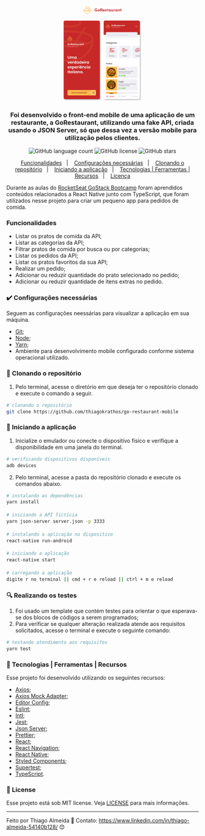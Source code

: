  <p align="center">
    <img src="src/assets/GoRestaurantLogo.png" width="20%" height="20%" max-width:100% >
  </p>


  <p align="center">
    <img src="src/assets/GoRestauranteMobileEnterScreen.png" width="20%" height="20%" max-width:100% >
    <img src="src/assets/GoRestauranteMobileHomeScreen.png" width="20%" height="20%" max-width:100% >
  </p>

<h3 align="center">
  Foi desenvolvido o front-end mobile de uma aplicação de um restaurante, a GoRestaurant, utilizando uma fake API, criada usando o JSON Server, só que dessa vez a versão mobile para utilização pelos clientes.
</h3>

<p align="center">
  <img alt="GitHub language count" src="https://img.shields.io/github/languages/count/thiagokrathos/go-restaurant-mobile">

  <img alt="GitHub license" src="https://img.shields.io/github/license/thiagokrathos/go-restaurant-mobile">

  <img alt="GitHub stars" src="https://img.shields.io/github/stars/thiagokrathos/go-restaurant-mobile?style=social">
</p>

<p align="center">
  <a href="#funcionalidades">Funcionalidades</a>&nbsp;&nbsp;&nbsp;|&nbsp;&nbsp;&nbsp;
  <a href="#heavy_check_mark-configurações-necessárias">Configurações necessárias</a>&nbsp;&nbsp;&nbsp;|&nbsp;&nbsp;&nbsp;
  <a href="#arrow_down_small-clonando-o-repositório">Clonando o repositório</a>&nbsp;&nbsp;&nbsp;|&nbsp;&nbsp;&nbsp;
  <a href="#beginner-iniciando-a-aplicação">Iniciando a aplicação</a>&nbsp;&nbsp;&nbsp;|&nbsp;&nbsp;&nbsp;
  <a href="#wrench-tecnologias--ferramentas--recursos">Tecnologias | Ferramentas | Recursos</a>&nbsp;&nbsp;&nbsp;|&nbsp;&nbsp;&nbsp;
  <a href="#memo-license">Licença</a>
</p>

Durante as aulas do [RocketSeat GoStack Bootcamp](https://rocketseat.com.br/bootcamp) foram aprendidos conteúdos relacionados a React Native junto com TypeScript, que foram utilizados nesse projeto para criar um pequeno app para pedidos de comida.

### Funcionalidades

- Listar os pratos de comida da API;
- Listar as categorias da API;
- Filtrar pratos de comida por busca ou por categorias;
- Listar os pedidos da API;
- Listar os pratos favoritos da sua API;
- Realizar um pedido;
- Adicionar ou reduzir quantidade do prato selecionado no pedido;
- Adicionar ou reduzir quantidade de itens extras no pedido.

### :heavy_check_mark: Configurações necessárias

Seguem as configurações neessárias para visualizar a aplicação em sua máquina.

-  [Git](https://git-scm.com);
-  [Node](https://nodejs.org/);
-  [Yarn](https://yarnpkg.com/);
-  Ambiente para desenvolvimento mobile configurado conforme sistema operacional utilizado.

### :arrow_down_small: Clonando o repositório
1. Pelo terminal, acesse o diretório em que deseja ter o repositório clonado e execute o comando a seguir.
```bash
# clonando o repositório
git clone https://github.com/thiagokrathos/go-restaurant-mobile
```

### :beginner: Iniciando a aplicação
1. Inicialize o emulador ou conecte o dispositivo físico e verifique a disponibilidade em uma janela do terminal.
```bash
# verificando dispositivos disponíveis
adb devices
```
2. Pelo terminal, acesse a pasta do repositório clonado e execute os comandos abaixo.
```bash
# instalando as dependências
yarn install

# iniciando a API fictícia
yarn json-server server.json -p 3333

# instalando a aplicação no dispositivo
react-native run-android

# iniciando a aplicação
react-native start

# carregando a aplicação
digite r no terminal || cmd + r e reload || ctrl + m e reload
```
### :mag: Realizando os testes
1. Foi usado um template que contém testes para orientar o que esperava-se dos blocos de códigos a serem programados;
2. Para verificar se qualquer alteração realizada atende aos requisitos solicitados, acesse o terminal e execute o seguinte comando:
```bash
# testando atendimento aos requisitos
yarn test
```

### :wrench: Tecnologias | Ferramentas | Recursos

Esse projeto foi desenvolvido utilizando os seguintes recursos:

-  [Axios](https://github.com/axios/axios);
-  [Axios Mock Adapter](https://github.com/ctimmerm/axios-mock-adapter);
-  [Editor Config](https://editorconfig.org/);
-  [Eslint](https://eslint.org/);
-  [Intl](https://github.com/andyearnshaw/Intl.js/);
-  [Jest](https://jestjs.io/);
-  [Json Server](https://github.com/typicode/json-server);
-  [Prettier](https://prettier.io/);
-  [React](https://pt-br.reactjs.org/);
-  [React Navigation](https://reactnavigation.org/);
-  [React Native](https://reactnative.dev/);
-  [Styled Components](https://styled-components.com/);
-  [Supertest](https://github.com/visionmedia/supertest);
-  [TypeScript](https://www.typescriptlang.org/).

### :memo: License
Esse projeto está sob MIT license. Veja [LICENSE](https://github.com/thiagokrathos/go-restaurant-mobile/blob/master/LICENSE) para mais informações.

---

Feito por Thiago Almeida :blue_heart: Contato: https://www.linkedin.com/in/thiago-almeida-54140b128/ :blush:
